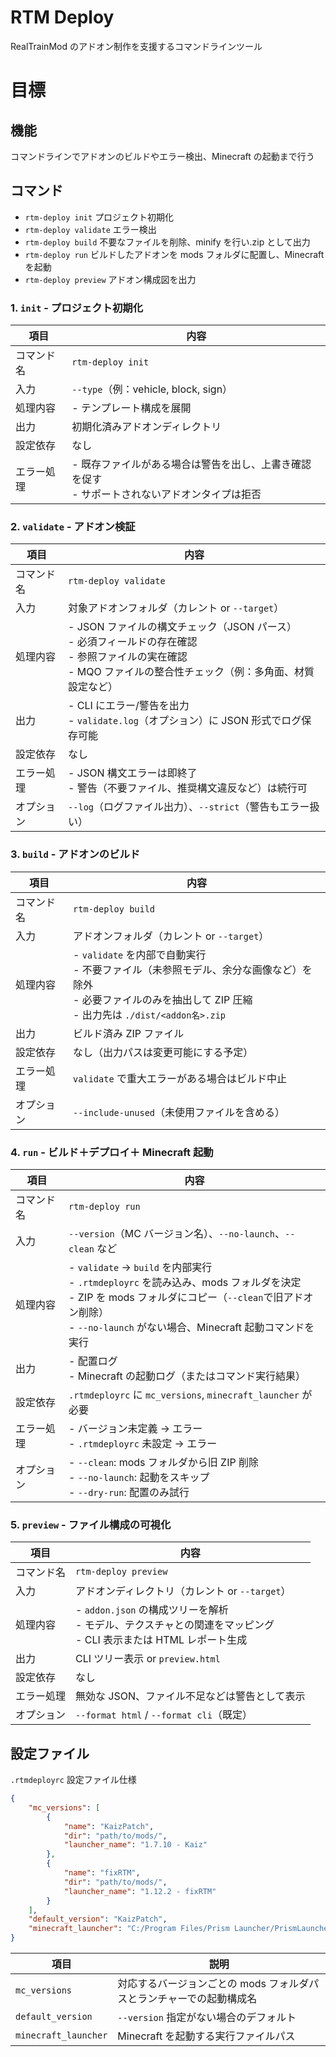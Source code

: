 # RTM Deploy

RealTrainMod のアドオン制作を支援するコマンドラインツール

# 目標

## 機能

コマンドラインでアドオンのビルドやエラー検出、Minecraft の起動まで行う

## コマンド

-   `rtm-deploy init` プロジェクト初期化
-   `rtm-deploy validate` エラー検出
-   `rtm-deploy build` 不要なファイルを削除、minify を行い.zip として出力
-   `rtm-deploy run` ビルドしたアドオンを mods フォルダに配置し、Minecraft を起動
-   `rtm-deploy preview` アドオン構成図を出力

### 1. `init` - プロジェクト初期化

| 項目       | 内容                                                                                             |
| ---------- | ------------------------------------------------------------------------------------------------ |
| コマンド名 | `rtm-deploy init`                                                                                |
| 入力       | `--type`（例：vehicle, block, sign）                                                             |
| 処理内容   | - テンプレート構成を展開                                                                         |
| 出力       | 初期化済みアドオンディレクトリ                                                                   |
| 設定依存   | なし                                                                                             |
| エラー処理 | - 既存ファイルがある場合は警告を出し、上書き確認を促す<br>- サポートされないアドオンタイプは拒否 |

### 2. `validate` - アドオン検証

| 項目       | 内容                                                                                                                                                                 |
| ---------- | -------------------------------------------------------------------------------------------------------------------------------------------------------------------- |
| コマンド名 | `rtm-deploy validate`                                                                                                                                                |
| 入力       | 対象アドオンフォルダ（カレント or `--target`）                                                                                                                       |
| 処理内容   | - JSON ファイルの構文チェック（JSON パース）<br>- 必須フィールドの存在確認<br>- 参照ファイルの実在確認<br>- MQO ファイルの整合性チェック（例：多角面、材質設定など） |
| 出力       | - CLI にエラー/警告を出力<br>- `validate.log`（オプション）に JSON 形式でログ保存可能                                                                                |
| 設定依存   | なし                                                                                                                                                                 |
| エラー処理 | - JSON 構文エラーは即終了<br>- 警告（不要ファイル、推奨構文違反など）は続行可                                                                                        |
| オプション | `--log`（ログファイル出力）、`--strict`（警告もエラー扱い）                                                                                                          |

### 3. `build` - アドオンのビルド

| 項目       | 内容                                                                                                                                                                |
| ---------- | ------------------------------------------------------------------------------------------------------------------------------------------------------------------- |
| コマンド名 | `rtm-deploy build`                                                                                                                                                  |
| 入力       | アドオンフォルダ（カレント or `--target`）                                                                                                                          |
| 処理内容   | - `validate` を内部で自動実行<br>- 不要ファイル（未参照モデル、余分な画像など）を除外<br>- 必要ファイルのみを抽出して ZIP 圧縮<br>- 出力先は `./dist/<addon名>.zip` |
| 出力       | ビルド済み ZIP ファイル                                                                                                                                             |
| 設定依存   | なし（出力パスは変更可能にする予定）                                                                                                                                |
| エラー処理 | `validate` で重大エラーがある場合はビルド中止                                                                                                                       |
| オプション | `--include-unused`（未使用ファイルを含める）                                                                                                                        |

### 4. `run` - ビルド＋デプロイ＋ Minecraft 起動

| 項目       | 内容                                                                                                                                                                                                             |
| ---------- | ---------------------------------------------------------------------------------------------------------------------------------------------------------------------------------------------------------------- |
| コマンド名 | `rtm-deploy run`                                                                                                                                                                                                 |
| 入力       | `--version`（MC バージョン名）、`--no-launch`、`--clean` など                                                                                                                                                    |
| 処理内容   | - `validate` → `build` を内部実行<br>- `.rtmdeployrc` を読み込み、mods フォルダを決定<br>- ZIP を mods フォルダにコピー（`--clean`で旧アドオン削除）<br>- `--no-launch` がない場合、Minecraft 起動コマンドを実行 |
| 出力       | - 配置ログ<br>- Minecraft の起動ログ（またはコマンド実行結果）                                                                                                                                                   |
| 設定依存   | `.rtmdeployrc` に `mc_versions`, `minecraft_launcher` が必要                                                                                                                                                     |
| エラー処理 | - バージョン未定義 → エラー<br>- `.rtmdeployrc` 未設定 → エラー                                                                                                                                                  |
| オプション | - `--clean`: mods フォルダから旧 ZIP 削除<br>- `--no-launch`: 起動をスキップ<br>- `--dry-run`: 配置のみ試行                                                                                                      |

### 5. `preview` - ファイル構成の可視化

| 項目       | 内容                                                                                                                |
| ---------- | ------------------------------------------------------------------------------------------------------------------- |
| コマンド名 | `rtm-deploy preview`                                                                                                |
| 入力       | アドオンディレクトリ（カレント or `--target`）                                                                      |
| 処理内容   | - `addon.json` の構成ツリーを解析<br>- モデル、テクスチャとの関連をマッピング<br>- CLI 表示または HTML レポート生成 |
| 出力       | CLI ツリー表示 or `preview.html`                                                                                    |
| 設定依存   | なし                                                                                                                |
| エラー処理 | 無効な JSON、ファイル不足などは警告として表示                                                                       |
| オプション | `--format html` / `--format cli`（既定）                                                                            |

## 設定ファイル

`.rtmdeployrc` 設定ファイル仕様

```json
{
    "mc_versions": [
        {
            "name": "KaizPatch",
            "dir": "path/to/mods/",
            "launcher_name": "1.7.10 - Kaiz"
        },
        {
            "name": "fixRTM",
            "dir": "path/to/mods/",
            "launcher_name": "1.12.2 - fixRTM"
        }
    ],
    "default_version": "KaizPatch",
    "minecraft_launcher": "C:/Program Files/Prism Launcher/PrismLauncher.exe"
}
```

| 項目                 | 説明                                                                 |
| -------------------- | -------------------------------------------------------------------- |
| `mc_versions`        | 対応するバージョンごとの mods フォルダパスとランチャーでの起動構成名 |
| `default_version`    | `--version` 指定がない場合のデフォルト                               |
| `minecraft_launcher` | Minecraft を起動する実行ファイルパス                                 |
